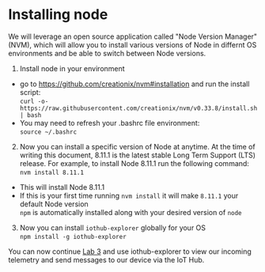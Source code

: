 # Installing node

We will leverage an open source application called "Node Version Manager" (NVM), which will allow you to install various versions of Node in differnt OS environments and be able to switch between Node versions.

1. Install node in your environment
  - go to https://github.com/creationix/nvm#installation and run the install script:  
  ```curl -o- https://raw.githubusercontent.com/creationix/nvm/v0.33.8/install.sh | bash```  
  - You may need to refresh your .bashrc file environment:  
    ```source ~/.bashrc```

2. Now you can install a specific version of Node at anytime.  At the time of writing this document, 8.11.1 is the latest stable Long Term Support (LTS) release. For example, to install Node 8.11.1 run the following command:  
```nvm install 8.11.1```  
  - This will install Node 8.11.1
  - If this is your first time running ```nvm install``` it will make ```8.11.1``` your default Node version  
  ```npm``` is automatically installed along with your desired version of ```node```

3. Now you can install ```iothub-explorer``` globally for your OS  
```npm install -g iothub-explorer```
  
You can now continue [Lab 3](README.md) and use iothub-explorer to view our incoming telemetry and send messages to our device via the IoT Hub.
